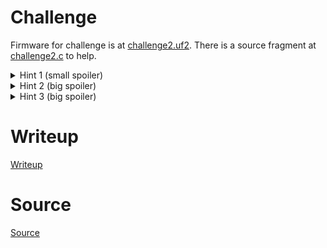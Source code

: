 # Challenge

Firmware for challenge is at [challenge2.uf2](files/challenge2.uf2). There is a source fragment at [challenge2.c](files/challenge2.c) to help.

<details>
  <summary>Hint 1 (small spoiler)</summary> 

There are some constants in the code.

Somewhere: `EFCDAB89`, `67452301`, `98BADCFE`, `10325476`.

Elsewhere: `63 7C 77 78 F2 6B 6F C5`.

Reversing the decryption might not be the easiest solution.

</details>

<details>
  <summary>Hint 2 (big spoiler)</summary> 

There are some constants in the code.

Somewhere: `EFCDAB89`, `67452301`, `98BADCFE`, `10325476`.
 - <https://en.wikipedia.org/wiki/MD5#Pseudocode> (sha1 also has these, but also `C3D2E1F0` which is missing here), also the precomputed table constants can be found nearby
 - <https://rosettacode.org/wiki/MD5/Implementation_Debug>

Elsewhere: `63 7C 77 78 F2 6B 6F C5`.
 - https://en.wikipedia.org/wiki/Rijndael_S-box
 - https://github.com/johanstenberg92/AES/blob/master/src/org/johanstenberg/aes/Constants.java

Reversing the decryption might not be the easiest solution. It is using MD5 and AES. 

Could be the MD5 causing the tamper protection?

</details>

<details>
  <summary>Hint 3 (big spoiler)</summary> 
  
Use [main.elf](src/build/main.elf) for the program logic.

</details>

# Writeup

[Writeup](WRITEUP.md)

# Source

[Source](src/README.md)
